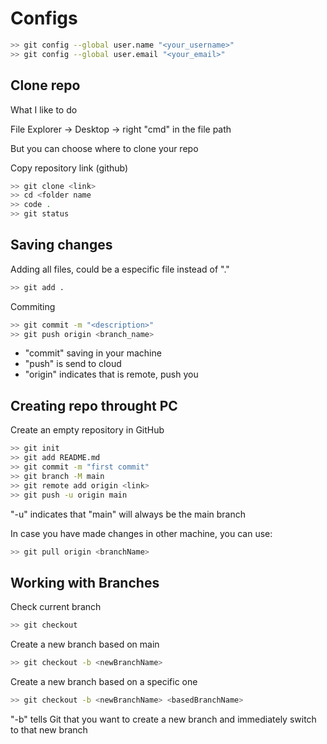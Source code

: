 # Configs


```bash
>> git config --global user.name "<your_username>"
>> git config --global user.email "<your_email>"
```

## Clone repo
What I like to do

File Explorer → Desktop → right "cmd" in the file path

But you can choose where to clone your repo

Copy repository link (github)
  
```bash
>> git clone <link>
>> cd <folder name
>> code .
>> git status
```

## Saving changes
Adding all files, could be a especific file instead of "."
```bash
>> git add .
```

Commiting
```bash
>> git commit -m "<description>"
>> git push origin <branch_name>
```

* "commit" saving in your machine
* "push" is send to cloud 
* "origin" indicates that is remote, push you


## Creating repo throught PC
Create an empty repository in GitHub

```bash
>> git init
>> git add README.md
>> git commit -m "first commit"
>> git branch -M main
>> git remote add origin <link>
>> git push -u origin main 
```
"-u" indicates that "main" will always be the main branch


In case you have made changes in other machine, you can use:
```bash
>> git pull origin <branchName>
```


## Working with Branches

Check current branch
```bash
>> git checkout
```

Create a new branch based on main
```bash
>> git checkout -b <newBranchName>
```

Create a new branch based on a specific one
```bash
>> git checkout -b <newBranchName> <basedBranchName>
```
"-b" tells Git that you want to create a new branch and immediately switch to that new branch
